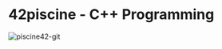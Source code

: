 # 42piscine - C++ Programming

![piscine42-git](https://github.com/user-attachments/assets/d53911bb-6b81-4074-944a-8887085309d7)
